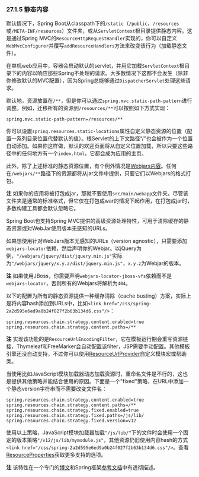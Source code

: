 ### 27.1.5 静态内容

默认情况下，Spring Boot从classpath下的`/static`（`/public`，`/resources`或`/META-INF/resources`）文件夹，或从`ServletContext`根目录提供静态内容。这是通过Spring MVC的`ResourceHttpRequestHandler`实现的，你可以自定义`WebMvcConfigurer`并覆写`addResourceHandlers`方法来改变该行为（加载静态文件）。

在单机web应用中，容器会启动默认的servlet，并用它加载`ServletContext`根目录下的内容以响应那些Spring不处理的请求。大多数情况下这都不会发生（除非你修改默认的MVC配置），因为Spring总能够通过`DispatcherServlet`处理这些请求。

默认地，资源放置在`/**`，但是你可以通过`spring.mvc.static-path-pattern`进行调整。例如，迁移所有的资源到`/resources/**`可以按照如下方式实现：
```properties
spring.mvc.static-path-pattern=/resources/**
```
你可以设置`spring.resources.static-locations`属性自定义静态资源的位置（配置一系列目录位置代替默认的值）。根Servlet的上下文路径“/”也会被作为一个位置自动添加。如果你这样做，默认的欢迎页面将从自定义位置加载，所以只要这些路径中的任何地方有一个`index.html`，它都会成为应用的主页。

此外，除了上述标准的静态资源位置，有个例外情况是[Webjars内容](http://www.webjars.org/)。任何在`/webjars/**`路径下的资源都将从jar文件中提供，只要它们以Webjars的格式打包。

**注** 如果你的应用将被打包成jar，那就不要使用`src/main/webapp`文件夹。尽管该文件夹是通常的标准格式，但它仅在打包成war的情况下起作用，在打包成jar时，多数构建工具都会默认忽略它。

Spring Boot也支持Spring MVC提供的高级资源处理特性，可用于清除缓存的静态资源或对WebJar使用版本无感知的URLs。

如果想使用针对WebJars版本无感知的URLs（version agnostic），只需要添加`webjars-locator`依赖，然后声明你的Webjar。以jQuery为例，`"/webjars/jquery/dist/jquery.min.js"`实际为`"/webjars/jquery/x.y.z/dist/jquery.min.js"`，`x.y.z`为Webjar的版本。

**注** 如果使用JBoss，你需要声明`webjars-locator-jboss-vfs`依赖而不是`webjars-locator`，否则所有的Webjars将解析为`404`。

以下的配置为所有的静态资源提供一种缓存清除（cache busting）方案，实际上是将内容hash添加到URLs中，比如`<link href="/css/spring-2a2d595e6ed9a0b24f027f2b63b134d6.css"/>`：
```properties
spring.resources.chain.strategy.content.enabled=true
spring.resources.chain.strategy.content.paths=/**
```
**注** 实现该功能的是`ResourceUrlEncodingFilter`，它在模板运行期会重写资源链接，Thymeleaf和FreeMarker会自动配置该filter，JSP需要手动配置。其他模板引擎还没自动支持，不过你可以使用[ResourceUrlProvider](https://docs.spring.io/spring/docs/5.0.4.RELEASE/javadoc-api/org/springframework/web/servlet/resource/ResourceUrlProvider.html)自定义模块宏或帮助类。

当使用比如JavaScript模块加载器动态加载资源时，重命名文件是不行的，这也是提供其他策略并能结合使用的原因。下面是一个"fixed"策略，在URL中添加一个静态version字符串而不需要改变文件名：
```properties
spring.resources.chain.strategy.content.enabled=true
spring.resources.chain.strategy.content.paths=/**
spring.resources.chain.strategy.fixed.enabled=true
spring.resources.chain.strategy.fixed.paths=/js/lib/
spring.resources.chain.strategy.fixed.version=v12
```
使用以上策略，JavaScript模块加载器加载`"/js/lib/"`下的文件时会使用一个固定的版本策略`"/v12/js/lib/mymodule.js"`，其他资源仍旧使用内容hash的方式`<link href="/css/spring-2a2d595e6ed9a0b24f027f2b63b134d6.css"/>`。查看[ResourceProperties](https://github.com/spring-projects/spring-boot/tree/v2.0.0.RELEASE/spring-boot-autoconfigure/src/main/java/org/springframework/boot/autoconfigure/web/ResourceProperties.java)获取更多支持的选项。

**注** 该特性在一个专门的[博文](https://spring.io/blog/2014/07/24/spring-framework-4-1-handling-static-web-resources)和Spring框架[参考文档](https://docs.spring.io/spring/docs/5.0.4.RELEASE/spring-framework-reference/htmlsingle/#mvc-config-static-resources)中有透彻描述。
